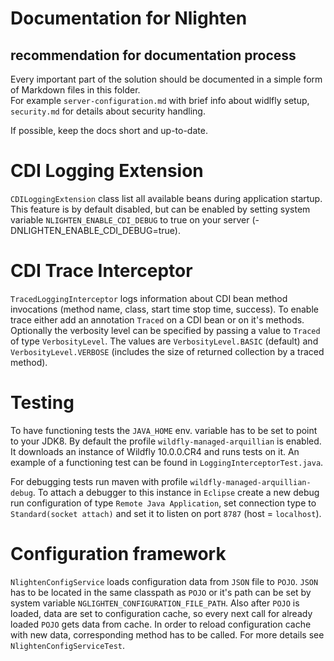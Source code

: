 # Documentation for Nlighten

## recommendation for documentation process

Every important part of the solution should be documented in a simple form of Markdown files in this folder.  
For example `server-configuration.md` with brief info about widlfly setup, `security.md` for details about security handling.

If possible, keep the docs short and up-to-date. 

# CDI Logging Extension

`CDILoggingExtension` class list all available beans during application startup. This feature is by default disabled, but can be enabled by setting system variable `NLIGHTEN_ENABLE_CDI_DEBUG` to true on your server (-DNLIGHTEN_ENABLE_CDI_DEBUG=true).

# CDI Trace Interceptor

`TracedLoggingInterceptor` logs information about CDI bean method invocations (method name, class, start time stop time, success). To enable trace either add an annotation `Traced` on a CDI bean or on it's methods. Optionally the verbosity level can be specified by passing a value to `Traced` of type `VerbosityLevel`. The values are `VerbosityLevel.BASIC` (default) and `VerbosityLevel.VERBOSE` (includes the size of returned collection by a traced method).

# Testing

To have functioning tests the `JAVA_HOME` env. variable has to be set to point to your JDK8. By default the profile `wildfly-managed-arquillian` is enabled. It downloads an instance of Wildfly 10.0.0.CR4 and runs tests on it. An example of a functioning test can be found in `LoggingInterceptorTest.java`.

For debugging tests run maven with profile `wildfly-managed-arquillian-debug`. To attach a debugger to this instance in `Eclipse` create a new debug run configuration of type `Remote Java Application`, set connection type to `Standard(socket attach)` and set it to listen on port `8787` (host = `localhost`).

# Configuration framework

`NlightenConfigService` loads configuration data from `JSON` file to `POJO`. `JSON` has to be located in the same classpath as `POJO` or it's path can be set by system variable `NGLIGHTEN_CONFIGURATION_FILE_PATH`. Also after `POJO` is loaded, data are set to configuration cache, so every next call for already loaded `POJO` gets data from cache. In order to reload configuration cache with new data, corresponding method has to be called. For more details see `NlightenConfigServiceTest`.
 